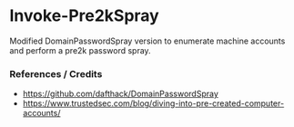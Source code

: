 # Invoke-Pre2kSpray

Modified DomainPasswordSpray version to enumerate machine accounts and perform a pre2k password spray.

### References / Credits

* https://github.com/dafthack/DomainPasswordSpray
* https://www.trustedsec.com/blog/diving-into-pre-created-computer-accounts/
